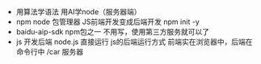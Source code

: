 - 用算法学语法 用AI学node（服务器端）
- npm node 包管理器
JS前端开发变成后端开发
npm init -y
- baidu-aip-sdk  npm包之一
不用写，使用第三方服务就可以了
- js 开发后端
  node.js 直接运行  js的后端运行方式
  前端实在浏览器中，后端在命令行中
  /car 服务器